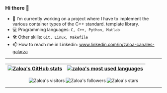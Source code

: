 ### Hi there 👋

- 🔭 I’m currently working on a project where I have to implement the various container types of the C++ standard.
template library.
- 💻 Programming languages: ``` C, C++, Python, Matlab ```
- 🛠 Other skills: ```Git, Linux, Makefile ```
- 📫 How to reach me in Linkedin: www.linkedin.com/in/zaloa-canales-galarza

---

| [![Zaloa's GitHub stats](https://github-readme-stats.vercel.app/api?username=zcanales&count_private=true&show_icons=true&hide=issues&hide_border=true&theme=duefy)](https://github.com/zcanales?tab=repositories) | [![zaloa's most used languages](https://github-readme-stats.vercel.app/api/top-langs/?username=zcanales&layout=compact&hide_border=true&theme=duefy)](https://github.com/zcanales?tab=repositories) |
|:-:|:-:|

<p align="center">
	<img alt="Zaloa's visitors" src="https://komarev.com/ghpvc/?username=zcanales&color=red&style=flat&label=visitors" />
	<img alt="Zaloa's followers" src="https://img.shields.io/github/followers/zcanales?color=blu" />
	<img alt="Zaloa's stars" src="https://img.shields.io/github/stars/zcanales?color=blue" />
</p>

---
